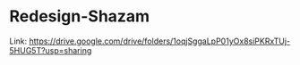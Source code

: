 # Redesign-Shazam

Link: https://drive.google.com/drive/folders/1oqjSggaLpP01yOx8siPKRxTUj-5HUG5T?usp=sharing
